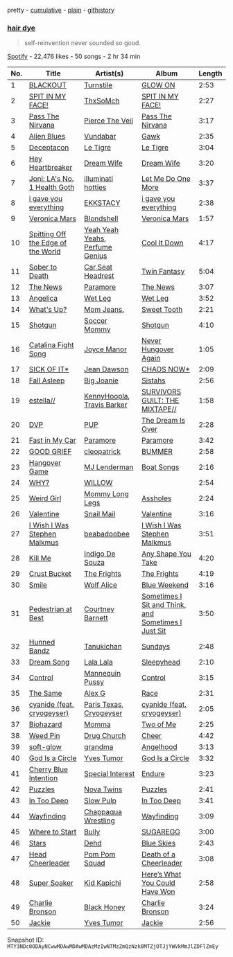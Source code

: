 pretty - [cumulative](/playlists/cumulative/37i9dQZF1DXcchceprrqrN.md) - [plain](/playlists/plain/37i9dQZF1DXcchceprrqrN) - [githistory](https://github.githistory.xyz/mackorone/spotify-playlist-archive/blob/main/playlists/plain/37i9dQZF1DXcchceprrqrN)

### [hair dye](https://open.spotify.com/playlist/37i9dQZF1DXcchceprrqrN)

> self\-reinvention never sounded so good.

[Spotify](https://open.spotify.com/user/spotify) - 22,476 likes - 50 songs - 2 hr 34 min

| No. | Title | Artist(s) | Album | Length |
|---|---|---|---|---|
| 1 | [BLACKOUT](https://open.spotify.com/track/0bGImSqDB2ebdeoCidUC8o) | [Turnstile](https://open.spotify.com/artist/2qnpHrOzdmOo1S4ox3j17x) | [GLOW ON](https://open.spotify.com/album/2NrYPcMmQBlbBxopc2XlzS) | 2:53 |
| 2 | [SPIT IN MY FACE!](https://open.spotify.com/track/1N8TTK1Uoy7UvQNUazfUt5) | [ThxSoMch](https://open.spotify.com/artist/4MvZhE1iuzttcoyepkpfdF) | [SPIT IN MY FACE!](https://open.spotify.com/album/2XurGuugADHAwF8gEYjtMA) | 2:27 |
| 3 | [Pass The Nirvana](https://open.spotify.com/track/5SDhI2jKg0S5fzEEqPCHiV) | [Pierce The Veil](https://open.spotify.com/artist/4iJLPqClelZOBCBifm8Fzv) | [Pass The Nirvana](https://open.spotify.com/album/50eq5hUKnqB9e51D9GSmKs) | 3:17 |
| 4 | [Alien Blues](https://open.spotify.com/track/11iIikXxC6NP0Ma8vMD27x) | [Vundabar](https://open.spotify.com/artist/1W4itxt3vwhmrgLEBuVHJ6) | [Gawk](https://open.spotify.com/album/1vWOYk3hF5bgVUUUaPvYLh) | 2:35 |
| 5 | [Deceptacon](https://open.spotify.com/track/5773KSWFzg9kCc8yazjbSt) | [Le Tigre](https://open.spotify.com/artist/2n6FviARgtjjimZXu18uRM) | [Le Tigre](https://open.spotify.com/album/0dSSZGzoukzrFBnG07J45i) | 3:04 |
| 6 | [Hey Heartbreaker](https://open.spotify.com/track/5rHOYjTsgZSt4FTIkVtcVc) | [Dream Wife](https://open.spotify.com/artist/2DaP4uXwKOXAaD77XokW9a) | [Dream Wife](https://open.spotify.com/album/0fFlloNPNem2XOi4AeU5ty) | 3:20 |
| 7 | [Joni: LA's No\. 1 Health Goth](https://open.spotify.com/track/4gq0UBygSttdeOkjMNDZQB) | [illuminati hotties](https://open.spotify.com/artist/3ztRX1UoIOsFqpD7dB6R8O) | [Let Me Do One More](https://open.spotify.com/album/5MH2ICGjLf6Lm9G72Rfx2f) | 3:37 |
| 8 | [i gave you everything](https://open.spotify.com/track/10Z0dIrJJY2eSRRqLOjD7b) | [EKKSTACY](https://open.spotify.com/artist/0ynzbXwyCzxicMKHBoOkSH) | [i gave you everything](https://open.spotify.com/album/60QraYbdjszTauLdxDBnnQ) | 2:38 |
| 9 | [Veronica Mars](https://open.spotify.com/track/1D8gAw88OF911utrFnVQdM) | [Blondshell](https://open.spotify.com/artist/7qrEXiLLnWkkYHhadZ1Oij) | [Veronica Mars](https://open.spotify.com/album/5uVhPTXAfU9Bboa6Jbl1cB) | 1:57 |
| 10 | [Spitting Off the Edge of the World](https://open.spotify.com/track/0JX23XA8E7aN1Chj32kgVn) | [Yeah Yeah Yeahs](https://open.spotify.com/artist/3TNt4aUIxgfy9aoaft5Jj2), [Perfume Genius](https://open.spotify.com/artist/2ueoLVCXQ948OfhVvAy3Nn) | [Cool It Down](https://open.spotify.com/album/7ug0WdvzC2sLXTrtHUwNsj) | 4:17 |
| 11 | [Sober to Death](https://open.spotify.com/track/6kOHjAOLz9IvUiRGf72Kec) | [Car Seat Headrest](https://open.spotify.com/artist/5PbpKlxQE0Ktl5lcNABoFf) | [Twin Fantasy](https://open.spotify.com/album/6gDtROOIYa6OQxwhDNkDRM) | 5:04 |
| 12 | [The News](https://open.spotify.com/track/02oTRx0v3GloOe5VJZgjC7) | [Paramore](https://open.spotify.com/artist/74XFHRwlV6OrjEM0A2NCMF) | [The News](https://open.spotify.com/album/6Qc7G45dQ8rA91IbPrTUFR) | 3:07 |
| 13 | [Angelica](https://open.spotify.com/track/3EwTIu5qka2l5ZekB0b6QC) | [Wet Leg](https://open.spotify.com/artist/2TwOrUcYnAlIiKmVQkkoSZ) | [Wet Leg](https://open.spotify.com/album/0r9awI5WRCZpwk0aVQ4bKO) | 3:52 |
| 14 | [What's Up?](https://open.spotify.com/track/141alNiSd9vG4Lb22BLHWM) | [Mom Jeans.](https://open.spotify.com/artist/6PsktPFR0UZptKdSqmlS5h) | [Sweet Tooth](https://open.spotify.com/album/2vMWoMKeyq9m1xIghMKkaL) | 2:21 |
| 15 | [Shotgun](https://open.spotify.com/track/35PUhhwZL4HhmuqgOeFcfg) | [Soccer Mommy](https://open.spotify.com/artist/4wXchxfTTggLtzkoUhO86Q) | [Shotgun](https://open.spotify.com/album/0Yej0tiVfjM6odIQpyulOv) | 4:10 |
| 16 | [Catalina Fight Song](https://open.spotify.com/track/2TqfK2N1kFoX7OySPCB7pQ) | [Joyce Manor](https://open.spotify.com/artist/7qbvNcfTfckhCNM8NiR8nN) | [Never Hungover Again](https://open.spotify.com/album/6cPoZUF1MLvQvXkfDGHwsf) | 1:05 |
| 17 | [SICK OF IT\*](https://open.spotify.com/track/25SRFuJqLVrgApeFw4vFCb) | [Jean Dawson](https://open.spotify.com/artist/7vNNmjV14SKQzlQAEg0BXP) | [CHAOS NOW\*](https://open.spotify.com/album/1h6QGKzD4kzEZDzojyXeoM) | 2:09 |
| 18 | [Fall Asleep](https://open.spotify.com/track/0PZQWlZ4A8CSD1f9P9xoTx) | [Big Joanie](https://open.spotify.com/artist/39cxr26gqrCiUgIkz4lA8j) | [Sistahs](https://open.spotify.com/album/7pToEE1w4P0UAMqhaPxoQr) | 2:56 |
| 19 | [estella//](https://open.spotify.com/track/3emo5sUq2OwBctNgX0NMEV) | [KennyHoopla](https://open.spotify.com/artist/5ObBtv5VunwwhQaXXnUrsM), [Travis Barker](https://open.spotify.com/artist/4exLIFE8sISLr28sqG1qNX) | [SURVIVORS GUILT: THE MIXTAPE//](https://open.spotify.com/album/2NHwRObEyab5p4DA6tScNY) | 1:58 |
| 20 | [DVP](https://open.spotify.com/track/0QpST3fcy7z1xcdFGFTk3D) | [PUP](https://open.spotify.com/artist/6A7uqgC2N1nUhrCLAytHxN) | [The Dream Is Over](https://open.spotify.com/album/3l94HZBpKFTn1plZ1WWQPf) | 2:28 |
| 21 | [Fast in My Car](https://open.spotify.com/track/6r9cqn3KG824MXSo7sHPlK) | [Paramore](https://open.spotify.com/artist/74XFHRwlV6OrjEM0A2NCMF) | [Paramore](https://open.spotify.com/album/4sgYpkIASM1jVlNC8Wp9oF) | 3:42 |
| 22 | [GOOD GRIEF](https://open.spotify.com/track/7GjQaDCkilmYWzK0yf60xe) | [cleopatrick](https://open.spotify.com/artist/6VTvaLJ9arNmKi8e1ekOwW) | [BUMMER](https://open.spotify.com/album/3o0iNid084ArLzRpaF5xfz) | 2:58 |
| 23 | [Hangover Game](https://open.spotify.com/track/0KgqfFDS6vvzZ50IozlD1Y) | [MJ Lenderman](https://open.spotify.com/artist/4tK6Z8fK7Sc9133byjPGIT) | [Boat Songs](https://open.spotify.com/album/1G5OaCbp7Tb0YJlSInBeYu) | 2:16 |
| 24 | [WHY?](https://open.spotify.com/track/1WCPaQ7zMEMwWbpuTrhM9S) | [WILLOW](https://open.spotify.com/artist/3rWZHrfrsPBxVy692yAIxF) | [<COPINGMECHANISM>](https://open.spotify.com/album/0oMXn0MNLNyvB4iJPZXOuV) | 2:54 |
| 25 | [Weird Girl](https://open.spotify.com/track/1HVDJhXoyZumT5sezqpkvA) | [Mommy Long Legs](https://open.spotify.com/artist/1cZJetf4bkK5CE3VeU18h0) | [Assholes](https://open.spotify.com/album/5Nd64Y626QAncRetjqNc5H) | 2:24 |
| 26 | [Valentine](https://open.spotify.com/track/1RcGoniZzjY3oOatGifYK1) | [Snail Mail](https://open.spotify.com/artist/4QkSD9TRUnMtI8Fq1jXJJe) | [Valentine](https://open.spotify.com/album/0zNWhYDalgisc4uweLIGZJ) | 3:16 |
| 27 | [I Wish I Was Stephen Malkmus](https://open.spotify.com/track/0MXwuLvZU9cauIEXlMZcdC) | [beabadoobee](https://open.spotify.com/artist/35l9BRT7MXmM8bv2WDQiyB) | [I Wish I Was Stephen Malkmus](https://open.spotify.com/album/75TCL3IpDAOclMk0PveSNM) | 3:51 |
| 28 | [Kill Me](https://open.spotify.com/track/66N8I6v00iQFPd56yU7dXf) | [Indigo De Souza](https://open.spotify.com/artist/3ir2pF2mkiEWqyPenKTh5e) | [Any Shape You Take](https://open.spotify.com/album/7G7lPTcJta35qGZ8LMIJ4y) | 4:20 |
| 29 | [Crust Bucket](https://open.spotify.com/track/6YWtvUPKgCYSiPDBuAjj0Q) | [The Frights](https://open.spotify.com/artist/2HSEdXKVq1WWtBbsIeNjRX) | [The Frights](https://open.spotify.com/album/4gCxVCBV1bThixzOFIkZB0) | 4:19 |
| 30 | [Smile](https://open.spotify.com/track/0wQKKPy050lguUxlKvHIi5) | [Wolf Alice](https://open.spotify.com/artist/3btzEQD6sugImIHPMRgkwV) | [Blue Weekend](https://open.spotify.com/album/1VCTWaze9kuY5IDlbtR5p0) | 3:16 |
| 31 | [Pedestrian at Best](https://open.spotify.com/track/7gsn3NxWLA0s0g9TmQlMri) | [Courtney Barnett](https://open.spotify.com/artist/4OOlG5eBXSkSAAEeKjJb5Y) | [Sometimes I Sit and Think, and Sometimes I Just Sit](https://open.spotify.com/album/6PosCDToF5fOdEjTI5PsDX) | 3:50 |
| 32 | [Hunned Bandz](https://open.spotify.com/track/0nJM3li3qU18Q7MJqzbZ4R) | [Tanukichan](https://open.spotify.com/artist/7d0wUlQ0ZXIGFa0YzuBiR6) | [Sundays](https://open.spotify.com/album/64TSZqQszg2OHzX5vYiqRP) | 2:48 |
| 33 | [Dream Song](https://open.spotify.com/track/0jTKmPYBGiEZsQtRNlWM1L) | [Lala Lala](https://open.spotify.com/artist/492I2sQFcHDcsZECYX25dE) | [Sleepyhead](https://open.spotify.com/album/4KTenQpTycVovYaJmCcrMa) | 2:10 |
| 34 | [Control](https://open.spotify.com/track/1BrI8GZkG9Rd8Gvx4nBf9Y) | [Mannequin Pussy](https://open.spotify.com/artist/33yje3hgpNfdXpqdJQcrt9) | [Control](https://open.spotify.com/album/0t735ENMp4UgBzUvD2NCPG) | 3:15 |
| 35 | [The Same](https://open.spotify.com/track/6feuIpYR8HYHvryrczwxT7) | [Alex G](https://open.spotify.com/artist/6lcwlkAjBPSKnFBZjjZFJs) | [Race](https://open.spotify.com/album/3hY0WIR79EKnQcwUsyRy5m) | 2:31 |
| 36 | [cyanide \(feat\. cryogeyser\)](https://open.spotify.com/track/4NR3USATEkmZv1erpa33Gx) | [Paris Texas](https://open.spotify.com/artist/1SCrMreNPJYSRZIlRe9SUq), [Cryogeyser](https://open.spotify.com/artist/3BORonJcAjc2wbSv1DXbTZ) | [cyanide \(feat\. cryogeyser\)](https://open.spotify.com/album/2ALEWsC4scA4LiMxkJKjDi) | 2:05 |
| 37 | [Biohazard](https://open.spotify.com/track/1Dn8r3rLECHNSGCbajr9HX) | [Momma](https://open.spotify.com/artist/5Wj0an60VgRckYV9zlDe1e) | [Two of Me](https://open.spotify.com/album/1dP6KuODHn23imSP4lYN4M) | 2:25 |
| 38 | [Weed Pin](https://open.spotify.com/track/2waOg6GgfdfqMgbdK2qsQk) | [Drug Church](https://open.spotify.com/artist/6q4AmzK3GzCuEzkurnYuEQ) | [Cheer](https://open.spotify.com/album/2pQ3HNNkj7o2RJTguqfqO2) | 4:42 |
| 39 | [soft\-glow](https://open.spotify.com/track/2XZrbIxlZ0FPB9plk7d2oE) | [grandma](https://open.spotify.com/artist/2eYwIt8heUiqcnd0Tmkizk) | [Angelhood](https://open.spotify.com/album/5lx540ZgFCIotz9DmoHsQh) | 3:13 |
| 40 | [God Is a Circle](https://open.spotify.com/track/3Ym2LEWrSJyvxjfYTmshCS) | [Yves Tumor](https://open.spotify.com/artist/0qu422H5MOoQxGjd4IzHbS) | [God Is a Circle](https://open.spotify.com/album/64m4Jlu0suYBFMpQeafoUa) | 3:32 |
| 41 | [Cherry Blue Intention](https://open.spotify.com/track/2JrozyGS7r75L39rt3xoGx) | [Special Interest](https://open.spotify.com/artist/2CYTLJOt91YLe1JLStFu6m) | [Endure](https://open.spotify.com/album/7EU4Jf2J97Iamh3lwHCHy9) | 3:23 |
| 42 | [Puzzles](https://open.spotify.com/track/0rWIAbUoOL67JAHxxGRKx7) | [Nova Twins](https://open.spotify.com/artist/7I95CM75shzCjHuTzrepjM) | [Puzzles](https://open.spotify.com/album/4LULr4Lz6obf9eL2BA0tiJ) | 2:41 |
| 43 | [In Too Deep](https://open.spotify.com/track/76rOZ9F8s8mX9N3NhZBgxt) | [Slow Pulp](https://open.spotify.com/artist/2JFTRDi5v7JtqoouVe1z5D) | [In Too Deep](https://open.spotify.com/album/5cBeOUywALVmPxmCS8CPPw) | 3:41 |
| 44 | [Wayfinding](https://open.spotify.com/track/1SBkDOflNcFTPGysQJa9gd) | [Chappaqua Wrestling](https://open.spotify.com/artist/5S4qUw22ZF7gTPUEx61SyC) | [Wayfinding](https://open.spotify.com/album/2uKHnwdrCulGi0RdoaJCMl) | 3:09 |
| 45 | [Where to Start](https://open.spotify.com/track/59AH3Da4bVx4htRwPzYlBL) | [Bully](https://open.spotify.com/artist/34LdbFt5sVXKTJOzf1iExQ) | [SUGAREGG](https://open.spotify.com/album/3o5jaI0rb660GQ7SiDse2R) | 3:00 |
| 46 | [Stars](https://open.spotify.com/track/6bKQ8iw83w4iyACgoEzPt4) | [Dehd](https://open.spotify.com/artist/6yzuBFtT6dK2aQMZJZtcB1) | [Blue Skies](https://open.spotify.com/album/1vzqa9wcGcflSTyVbQPRFE) | 2:43 |
| 47 | [Head Cheerleader](https://open.spotify.com/track/1qLWOCtiIYPJkLQxdqwYxk) | [Pom Pom Squad](https://open.spotify.com/artist/1yhTALwId0bpL1U1XRT3Zs) | [Death of a Cheerleader](https://open.spotify.com/album/0iSh2sXytE5jbpPiKts3z4) | 3:08 |
| 48 | [Super Soaker](https://open.spotify.com/track/5aPsS8Erp6FBlFSEunU51j) | [Kid Kapichi](https://open.spotify.com/artist/2iwVdN0Geaw5Sn2Abeh9fB) | [Here’s What You Could Have Won](https://open.spotify.com/album/7xq7v7rW8L7QAgvw5i6Ig8) | 2:58 |
| 49 | [Charlie Bronson](https://open.spotify.com/track/7dZFOg2cJIz57li5yByDXK) | [Black Honey](https://open.spotify.com/artist/2oVmQT6s29pVIKpqJkyxBS) | [Charlie Bronson](https://open.spotify.com/album/4epVkITSRbajj8VlnOIWvN) | 3:24 |
| 50 | [Jackie](https://open.spotify.com/track/0iY3MXlrYO5HYQ1hJUCckf) | [Yves Tumor](https://open.spotify.com/artist/0qu422H5MOoQxGjd4IzHbS) | [Jackie](https://open.spotify.com/album/46NN2xLB1GwUaus8CeUw4d) | 2:56 |

Snapshot ID: `MTY3NDc0ODAyNCwwMDAwMDAwMDAzMzIwNTMzZmQzNzk0MTZjOTJjYWVkMmJlZDFlZmEy`
